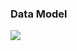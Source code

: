 ### Data Model

![](http://www.plantuml.com/plantuml/proxy?cache=no&src=https://raw.githubusercontent.com/oleksandrblazhko/ai-215-korchakovskij/with-laboratory-work-7/2-SoftwareDesign/2.7-PlantUML/UML-UseCase.puml)
